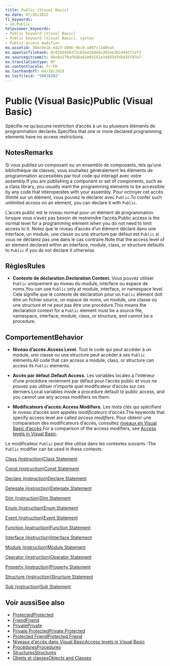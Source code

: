 ```yaml
---
title: Public (Visual Basic)
ms.date: 07/20/2015
f1_keywords:
- vb.Public
helpviewer_keywords:
- Public keyword [Visual Basic]
- Public keyword [Visual Basic], syntax
- Public access modifier
ms.assetid: 284c9e1b-ed23-499b-9bc9-ad87c11485a5
ms.openlocfilehash: 0c85564503f3c83e436044cd92ee3014945f1ef3
ms.sourcegitcommit: 0be8a279af6d8a43e03141e349d3efd5d35f8767
ms.translationtype: MT
ms.contentlocale: fr-FR
ms.lasthandoff: 04/18/2019
ms.locfileid: "58818382"
---
```

# <a name="public-visual-basic"></a><span data-ttu-id="4dc24-102">Public (Visual Basic)</span><span class="sxs-lookup"><span data-stu-id="4dc24-102">Public (Visual Basic)</span></span>
<span data-ttu-id="4dc24-103">Spécifie ne qu’aucune restriction d’accès à un ou plusieurs éléments de programmation déclarés.</span><span class="sxs-lookup"><span data-stu-id="4dc24-103">Specifies that one or more declared programming elements have no access restrictions.</span></span>  
  
## <a name="remarks"></a><span data-ttu-id="4dc24-104">Notes</span><span class="sxs-lookup"><span data-stu-id="4dc24-104">Remarks</span></span>  
 <span data-ttu-id="4dc24-105">Si vous publiez un composant ou un ensemble de composants, tels qu’une bibliothèque de classes, vous souhaitez généralement les éléments de programmation accessibles par tout code qui interagit avec votre assembly.</span><span class="sxs-lookup"><span data-stu-id="4dc24-105">If you are publishing a component or set of components, such as a class library, you usually want the programming elements to be accessible by any code that interoperates with your assembly.</span></span> <span data-ttu-id="4dc24-106">Pour octroyer cet accès illimité sur un élément, vous pouvez le déclarer avec `Public`.</span><span class="sxs-lookup"><span data-stu-id="4dc24-106">To confer such unlimited access on an element, you can declare it with `Public`.</span></span>  
  
 <span data-ttu-id="4dc24-107">L’accès public est le niveau normal pour un élément de programmation lorsque vous n’avez pas besoin de restreindre l’accès.</span><span class="sxs-lookup"><span data-stu-id="4dc24-107">Public access is the normal level for a programming element when you do not need to limit access to it.</span></span> <span data-ttu-id="4dc24-108">Notez que le niveau d’accès d’un élément déclaré dans une interface, un module, une classe ou une structure par défaut est `Public` si vous ne déclarez pas une dans le cas contraire.</span><span class="sxs-lookup"><span data-stu-id="4dc24-108">Note that the access level of an element declared within an interface, module, class, or structure defaults to `Public` if you do not declare it otherwise.</span></span>  
  
## <a name="rules"></a><span data-ttu-id="4dc24-109">Règles</span><span class="sxs-lookup"><span data-stu-id="4dc24-109">Rules</span></span>  
  
-   <span data-ttu-id="4dc24-110">**Contexte de déclaration.**</span><span class="sxs-lookup"><span data-stu-id="4dc24-110">**Declaration Context.**</span></span> <span data-ttu-id="4dc24-111">Vous pouvez utiliser `Public` uniquement au niveau du module, interface ou espace de noms.</span><span class="sxs-lookup"><span data-stu-id="4dc24-111">You can use `Public` only at module, interface, or namespace level.</span></span> <span data-ttu-id="4dc24-112">Cela signifie que le contexte de déclaration pour un `Public` élément doit être un fichier source, un espace de noms, un module, une classe ou une structure et ne peut pas être une procédure.</span><span class="sxs-lookup"><span data-stu-id="4dc24-112">This means the declaration context for a `Public` element must be a source file, namespace, interface, module, class, or structure, and cannot be a procedure.</span></span>  
  
## <a name="behavior"></a><span data-ttu-id="4dc24-113">Comportement</span><span class="sxs-lookup"><span data-stu-id="4dc24-113">Behavior</span></span>  
  
-   <span data-ttu-id="4dc24-114">**Niveau d’accès.**</span><span class="sxs-lookup"><span data-stu-id="4dc24-114">**Access Level.**</span></span> <span data-ttu-id="4dc24-115">Tout le code qui peut accéder à un module, une classe ou une structure peut accéder à ses `Public` éléments.</span><span class="sxs-lookup"><span data-stu-id="4dc24-115">All code that can access a module, class, or structure can access its `Public` elements.</span></span>  
  
-   <span data-ttu-id="4dc24-116">**Accès par défaut.**</span><span class="sxs-lookup"><span data-stu-id="4dc24-116">**Default Access.**</span></span> <span data-ttu-id="4dc24-117">Les variables locales à l’intérieur d’une procédure reviennent par défaut pour l’accès public et vous ne pouvez pas utiliser n’importe quel modificateur d’accès sur ces derniers.</span><span class="sxs-lookup"><span data-stu-id="4dc24-117">Local variables inside a procedure default to public access, and you cannot use any access modifiers on them.</span></span>  
  
-   <span data-ttu-id="4dc24-118">**Modificateurs d’accès.**</span><span class="sxs-lookup"><span data-stu-id="4dc24-118">**Access Modifiers.**</span></span> <span data-ttu-id="4dc24-119">Les mots clés qui spécifient le niveau d’accès sont appelés *modificateurs d’accès*.</span><span class="sxs-lookup"><span data-stu-id="4dc24-119">The keywords that specify access level are called *access modifiers*.</span></span> <span data-ttu-id="4dc24-120">Pour obtenir une comparaison des modificateurs d’accès, consultez [niveaux en Visual Basic d’accès](../../../visual-basic/programming-guide/language-features/declared-elements/access-levels.md).</span><span class="sxs-lookup"><span data-stu-id="4dc24-120">For a comparison of the access modifiers, see [Access levels in Visual Basic](../../../visual-basic/programming-guide/language-features/declared-elements/access-levels.md).</span></span>  
  
 <span data-ttu-id="4dc24-121">Le modificateur `Public` peut être utilisé dans les contextes suivants :</span><span class="sxs-lookup"><span data-stu-id="4dc24-121">The `Public` modifier can be used in these contexts:</span></span>  
  
 [<span data-ttu-id="4dc24-122">Class (instruction)</span><span class="sxs-lookup"><span data-stu-id="4dc24-122">Class Statement</span></span>](../../../visual-basic/language-reference/statements/class-statement.md)  
  
 [<span data-ttu-id="4dc24-123">Const (instruction)</span><span class="sxs-lookup"><span data-stu-id="4dc24-123">Const Statement</span></span>](../../../visual-basic/language-reference/statements/const-statement.md)  
  
 [<span data-ttu-id="4dc24-124">Declare (instruction)</span><span class="sxs-lookup"><span data-stu-id="4dc24-124">Declare Statement</span></span>](../../../visual-basic/language-reference/statements/declare-statement.md)  
  
 [<span data-ttu-id="4dc24-125">Delegate (instruction)</span><span class="sxs-lookup"><span data-stu-id="4dc24-125">Delegate Statement</span></span>](../../../visual-basic/language-reference/statements/delegate-statement.md)  
  
 [<span data-ttu-id="4dc24-126">Dim (instruction)</span><span class="sxs-lookup"><span data-stu-id="4dc24-126">Dim Statement</span></span>](../../../visual-basic/language-reference/statements/dim-statement.md)  
  
 [<span data-ttu-id="4dc24-127">Enum (instruction)</span><span class="sxs-lookup"><span data-stu-id="4dc24-127">Enum Statement</span></span>](../../../visual-basic/language-reference/statements/enum-statement.md)  
  
 [<span data-ttu-id="4dc24-128">Event (instruction)</span><span class="sxs-lookup"><span data-stu-id="4dc24-128">Event Statement</span></span>](../../../visual-basic/language-reference/statements/event-statement.md)  
  
 [<span data-ttu-id="4dc24-129">Function (instruction)</span><span class="sxs-lookup"><span data-stu-id="4dc24-129">Function Statement</span></span>](../../../visual-basic/language-reference/statements/function-statement.md)  
  
 [<span data-ttu-id="4dc24-130">Interface (instruction)</span><span class="sxs-lookup"><span data-stu-id="4dc24-130">Interface Statement</span></span>](../../../visual-basic/language-reference/statements/interface-statement.md)  
  
 [<span data-ttu-id="4dc24-131">Module (instruction)</span><span class="sxs-lookup"><span data-stu-id="4dc24-131">Module Statement</span></span>](../../../visual-basic/language-reference/statements/module-statement.md)  
  
 [<span data-ttu-id="4dc24-132">Operator (instruction)</span><span class="sxs-lookup"><span data-stu-id="4dc24-132">Operator Statement</span></span>](../../../visual-basic/language-reference/statements/operator-statement.md)  
  
 [<span data-ttu-id="4dc24-133">Property (instruction)</span><span class="sxs-lookup"><span data-stu-id="4dc24-133">Property Statement</span></span>](../../../visual-basic/language-reference/statements/property-statement.md)  
  
 [<span data-ttu-id="4dc24-134">Structure (instruction)</span><span class="sxs-lookup"><span data-stu-id="4dc24-134">Structure Statement</span></span>](../../../visual-basic/language-reference/statements/structure-statement.md)  
  
 [<span data-ttu-id="4dc24-135">Sub (instruction)</span><span class="sxs-lookup"><span data-stu-id="4dc24-135">Sub Statement</span></span>](../../../visual-basic/language-reference/statements/sub-statement.md)  
  
## <a name="see-also"></a><span data-ttu-id="4dc24-136">Voir aussi</span><span class="sxs-lookup"><span data-stu-id="4dc24-136">See also</span></span>

- [<span data-ttu-id="4dc24-137">Protected</span><span class="sxs-lookup"><span data-stu-id="4dc24-137">Protected</span></span>](../../../visual-basic/language-reference/modifiers/protected.md)
- [<span data-ttu-id="4dc24-138">Friend</span><span class="sxs-lookup"><span data-stu-id="4dc24-138">Friend</span></span>](../../../visual-basic/language-reference/modifiers/friend.md)
- [<span data-ttu-id="4dc24-139">Private</span><span class="sxs-lookup"><span data-stu-id="4dc24-139">Private</span></span>](../../../visual-basic/language-reference/modifiers/private.md)
- [<span data-ttu-id="4dc24-140">Private Protected</span><span class="sxs-lookup"><span data-stu-id="4dc24-140">Private Protected</span></span>](private-protected.md)
- [<span data-ttu-id="4dc24-141">Protected Friend</span><span class="sxs-lookup"><span data-stu-id="4dc24-141">Protected Friend</span></span>](protected-friend.md)
- [<span data-ttu-id="4dc24-142">Niveaux d’accès dans Visual Basic</span><span class="sxs-lookup"><span data-stu-id="4dc24-142">Access levels in Visual Basic</span></span>](../../../visual-basic/programming-guide/language-features/declared-elements/access-levels.md)
- [<span data-ttu-id="4dc24-143">Procédures</span><span class="sxs-lookup"><span data-stu-id="4dc24-143">Procedures</span></span>](../../../visual-basic/programming-guide/language-features/procedures/index.md)
- [<span data-ttu-id="4dc24-144">Structures</span><span class="sxs-lookup"><span data-stu-id="4dc24-144">Structures</span></span>](../../../visual-basic/programming-guide/language-features/data-types/structures.md)
- [<span data-ttu-id="4dc24-145">Objets et classes</span><span class="sxs-lookup"><span data-stu-id="4dc24-145">Objects and Classes</span></span>](../../../visual-basic/programming-guide/language-features/objects-and-classes/index.md)
